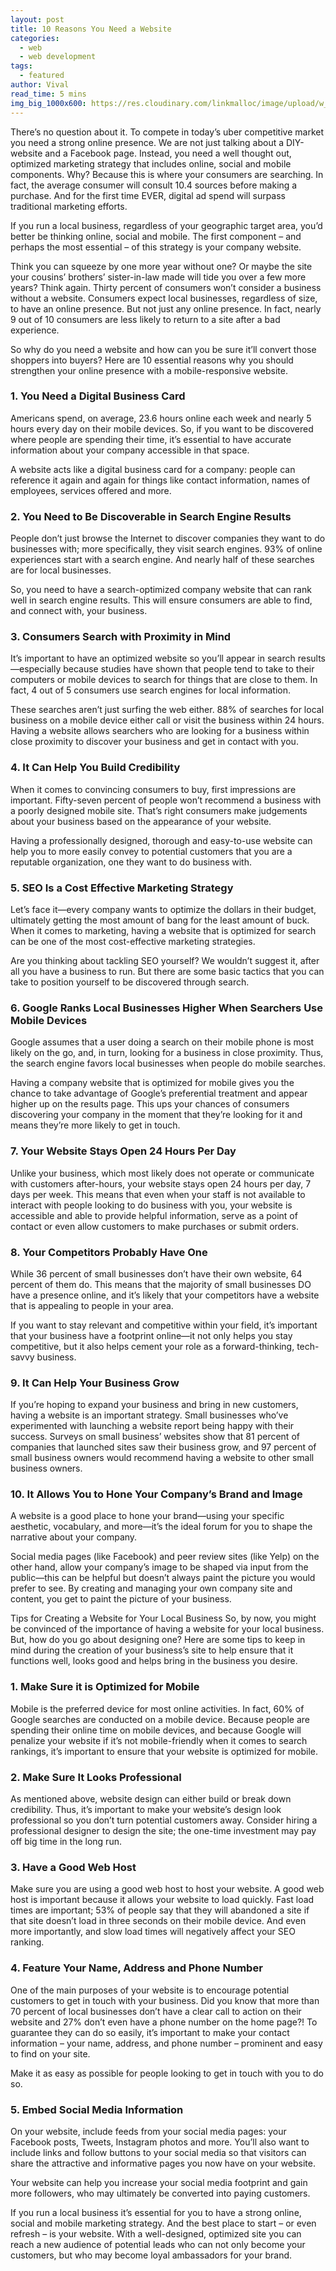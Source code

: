 ```yaml
---
layout: post
title: 10 Reasons You Need a Website
categories:
  - web
  - web development
tags:
  - featured
author: Vival
read_time: 5 mins
img_big_1000x600: https://res.cloudinary.com/linkmalloc/image/upload/w_1000,h_600,c_fit/v1610507662/website1.png
---
```


There’s no question about it. To compete in today’s uber competitive market you need a strong online presence. We are not just talking about a DIY-website and a Facebook page. Instead, you need a well thought out, optimized marketing strategy that includes online, social and mobile components. Why? Because this is where your consumers are searching. In fact, the average consumer will consult 10.4 sources before making a purchase. And for the first time EVER, digital ad spend will surpass traditional marketing efforts.

If you run a local business, regardless of your geographic target area, you’d better be thinking online, social and mobile. The first component – and perhaps the most essential – of this strategy is your company website.

Think you can squeeze by one more year without one? Or maybe the site your cousins’ brothers’ sister-in-law made will tide you over a few more years? Think again. Thirty percent of consumers won’t consider a business without a website. Consumers expect local businesses, regardless of size, to have an online presence. But not just any online presence. In fact, nearly 9 out of 10 consumers are less likely to return to a site after a bad experience.

So why do you need a website and how can you be sure it’ll convert those shoppers into buyers? Here are 10 essential reasons why you should strengthen your online presence with a mobile-responsive website.

### 1. You Need a Digital Business Card
Americans spend, on average, 23.6 hours online each week and nearly 5 hours every day on their mobile devices. So, if you want to be discovered where people are spending their time, it’s essential to have accurate information about your company accessible in that space.

A website acts like a digital business card for a company: people can reference it again and again for things like contact information, names of employees, services offered and more.

### 2. You Need to Be Discoverable in Search Engine Results
People don’t just browse the Internet to discover companies they want to do businesses with; more specifically, they visit search engines. 93% of online experiences start with a search engine. And nearly half of these searches are for local businesses.

So, you need to have a search-optimized company website that can rank well in search engine results. This will ensure consumers are able to find, and connect with, your business.

### 3. Consumers Search with Proximity in Mind
It’s important to have an optimized website so you’ll appear in search results—especially because studies have shown that people tend to take to their computers or mobile devices to search for things that are close to them. In fact, 4 out of 5 consumers use search engines for local information.

These searches aren’t just surfing the web either. 88% of searches for local business on a mobile device either call or visit the business within 24 hours. Having a website allows searchers who are looking for a business within close proximity to discover your business and get in contact with you.

### 4. It Can Help You Build Credibility
When it comes to convincing consumers to buy, first impressions are important. Fifty-seven percent of people won’t recommend a business with a poorly designed mobile site. That’s right consumers make judgements about your business based on the appearance of your website.

Having a professionally designed, thorough and easy-to-use website can help you to more easily convey to potential customers that you are a reputable organization, one they want to do business with.

### 5. SEO Is a Cost Effective Marketing Strategy
Let’s face it—every company wants to optimize the dollars in their budget, ultimately getting the most amount of bang for the least amount of buck. When it comes to marketing, having a website that is optimized for search can be one of the most cost-effective marketing strategies.

Are you thinking about tackling SEO yourself? We wouldn’t suggest it, after all you have a business to run. But there are some basic tactics that you can take to position yourself to be discovered through search.

### 6. Google Ranks Local Businesses Higher When Searchers Use Mobile Devices
Google assumes that a user doing a search on their mobile phone is most likely on the go, and, in turn, looking for a business in close proximity. Thus, the search engine favors local businesses when people do mobile searches.

Having a company website that is optimized for mobile gives you the chance to take advantage of Google’s preferential treatment and appear higher up on the results page. This ups your chances of consumers discovering your company in the moment that they’re looking for it and means they’re more likely to get in touch.

### 7. Your Website Stays Open 24 Hours Per Day
Unlike your business, which most likely does not operate or communicate with customers after-hours, your website stays open 24 hours per day, 7 days per week. This means that even when your staff is not available to interact with people looking to do business with you, your website is accessible and able to provide helpful information, serve as a point of contact or even allow customers to make purchases or submit orders.

### 8. Your Competitors Probably Have One
While 36 percent of small businesses don’t have their own website, 64 percent of them do. This means that the majority of small businesses DO have a presence online, and it’s likely that your competitors have a website that is appealing to people in your area.

If you want to stay relevant and competitive within your field, it’s important that your business have a footprint online—it not only helps you stay competitive, but it also helps cement your role as a forward-thinking, tech-savvy business.

### 9. It Can Help Your Business Grow
If you’re hoping to expand your business and bring in new customers, having a website is an important strategy. Small businesses who’ve experimented with launching a website report being happy with their success. Surveys on small business’ websites show that 81 percent of companies that launched sites saw their business grow, and 97 percent of small business owners would recommend having a website to other small business owners.

### 10. It Allows You to Hone Your Company’s Brand and Image
A website is a good place to hone your brand—using your specific aesthetic, vocabulary, and more—it’s the ideal forum for you to shape the narrative about your company.

Social media pages (like Facebook) and peer review sites (like Yelp) on the other hand, allow your company’s image to be shaped via input from the public—this can be helpful but doesn’t always paint the picture you would prefer to see. By creating and managing your own company site and content, you get to paint the picture of your business.

Tips for Creating a Website for Your Local Business
So, by now, you might be convinced of the importance of having a website for your local business. But, how do you go about designing one? Here are some tips to keep in mind during the creation of your business’s site to help ensure that it functions well, looks good and helps bring in the business you desire.

### 1. Make Sure it is Optimized for Mobile
Mobile is the preferred device for most online activities. In fact, 60% of Google searches are conducted on a mobile device. Because people are spending their online time on mobile devices, and because Google will penalize your website if it’s not mobile-friendly when it comes to search rankings, it’s important to ensure that your website is optimized for mobile.

### 2. Make Sure It Looks Professional
As mentioned above, website design can either build or break down credibility. Thus, it’s important to make your website’s design look professional so you don’t turn potential customers away. Consider hiring a professional designer to design the site; the one-time investment may pay off big time in the long run.

### 3. Have a Good Web Host
Make sure you are using a good web host to host your website. A good web host is important because it allows your website to load quickly. Fast load times are important; 53% of people say that they will abandoned a site if that site doesn’t load in three seconds on their mobile device. And even more importantly, and slow load times will negatively affect your SEO ranking.

### 4. Feature Your Name, Address and Phone Number
One of the main purposes of your website is to encourage potential customers to get in touch with your business. Did you know that more than 70 percent of local businesses don’t have a clear call to action on their website and 27% don’t even have a phone number on the home page?! To guarantee they can do so easily, it’s important to make your contact information – your name, address, and phone number – prominent and easy to find on your site.

Make it as easy as possible for people looking to get in touch with you to do so.

### 5. Embed Social Media Information
On your website, include feeds from your social media pages: your Facebook posts, Tweets, Instagram photos and more. You’ll also want to include links and follow buttons to your social media so that visitors can share the attractive and informative pages you now have on your website.

Your website can help you increase your social media footprint and gain more followers, who may ultimately be converted into paying customers.

If you run a local business it’s essential for you to have a strong online, social and mobile marketing strategy. And the best place to start – or even refresh – is your website. With a well-designed, optimized site you can reach a new audience of potential leads who can not only become your customers, but who may become loyal ambassadors for your brand.